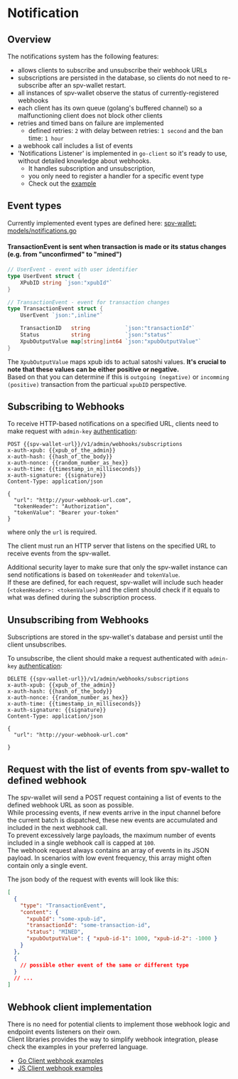 # Notification

## Overview

The notifications system has the following features:

* allows clients to subscribe and unsubscribe their webhook URLs
* subscriptions are persisted in the database, so clients do not need to re-subscribe after an spv-wallet restart.
* all instances of spv-wallet observe the status of currently-registered webhooks
* each client has its own queue (golang's buffered channel) so a malfunctioning client does not block other clients
* retries and timed bans on failure are implemented
  * defined retries: `2` with delay between retries: `1 second` and the ban time: `1 hour`
* a webhook call includes a list of events
* 'Notifications Listener' is implemented in `go-client` so it's ready to use, without detailed knowledge about webhooks.
  * It handles subscription and unsubscription,
  * you only need to register a handler for a specific event type
  * Check out the [example](https://github.com/bitcoin-sv/spv-wallet-go-client/blob/main/examples/webhooks/webhooks.go)

## Event types

Currently implemented event types are defined here: [spv-wallet: models/notifications.go](https://github.com/bitcoin-sv/spv-wallet/blob/main/models/notifications.go)

#### TransactionEvent is sent when transaction is made or its status changes (e.g. from "unconfirmed" to "mined")

```go
// UserEvent - event with user identifier
type UserEvent struct {
	XPubID string `json:"xpubId"`
}

// TransactionEvent - event for transaction changes
type TransactionEvent struct {
	UserEvent `json:",inline"`

	TransactionID   string           `json:"transactionId"`
	Status          string           `json:"status"`
	XpubOutputValue map[string]int64 `json:"xpubOutputValue"`
}
```

The `XpubOutputValue` maps xpub ids to actual satoshi values.**It's crucial to note that these values can be either positive or negative.**\
Based on that you can determine if this is `outgoing (negative)` or `incomming (positive)` transaction from the particual `xpubID` perspective.

## Subscribing to Webhooks

To receive HTTP-based notifications on a specified URL, clients need to make request with `admin-key` [authentication](authentication.md#authenticate-as-admin):

```http
POST {{spv-wallet-url}}/v1/admin/webhooks/subscriptions
x-auth-xpub: {{xpub_of_the_admin}}
x-auth-hash: {{hash_of_the_body}}
x-auth-nonce: {{random_number_as_hex}}
x-auth-time: {{timestamp_in_milliseconds}}
x-auth-signature: {{signature}}
Content-Type: application/json

{
  "url": "http://your-webhook-url.com",
  "tokenHeader": "Authorization",
  "tokenValue": "Bearer your-token"
}
```

where only the `url` is required.

The client must run an HTTP server that listens on the specified URL to receive events from the spv-wallet.

Additional security layer to make sure that only the spv-wallet instance can send notifications is based on `tokenHeader` and `tokenValue`.\
If these are defined, for each request, spv-wallet will include such header (`<tokenHeader>: <tokenValue>`) and the client should check if it equals to what was defined during the subscription process.

## Unsubscribing from Webhooks

Subscriptions are stored in the spv-wallet's database and persist until the client unsubscribes.

To unsubscribe, the client should make a request authenticated with `admin-key` [authentication](authentication.md#authenticate-as-admin):

```http
DELETE {{spv-wallet-url}}/v1/admin/webhooks/subscriptions
x-auth-xpub: {{xpub_of_the_admin}}
x-auth-hash: {{hash_of_the_body}}
x-auth-nonce: {{random_number_as_hex}}
x-auth-time: {{timestamp_in_milliseconds}}
x-auth-signature: {{signature}}
Content-Type: application/json

{
  "url": "http://your-webhook-url.com"

}
```

## Request with the list of events from spv-wallet to defined webhook

The spv-wallet will send a POST request containing a list of events to the defined webhook URL as soon as possible.\
While processing events, if new events arrive in the input channel before the current batch is dispatched, these new events are accumulated and included in the next webhook call.\
To prevent excessively large payloads, the maximum number of events included in a single webhook call is capped at `100`.\
The webhook request always contains an array of events in its JSON payload. In scenarios with low event frequency, this array might often contain only a single event.

The json body of the request with events will look like this:

```json
[
  {
    "type": "TransactionEvent",
    "content": {
      "xpubId": "some-xpub-id",
      "transactionId": "some-transaction-id",
      "status": "MINED",
      "xpubOutputValue": { "xpub-id-1": 1000, "xpub-id-2": -1000 }
    }
  },
  {
    // possible other event of the same or different type
  }
  // ...
]
```

## Webhook client implementation

There is no need for potential clients to implement those webhook logic and endpoint events listeners on their own.\
Client libraries provides the way to simplify webhook integration, please check the examples in your preferred language.

* [Go Client webhook examples](https://github.com/bitcoin-sv/spv-wallet-go-client/blob/main/examples/webhooks/webhooks.go)
* [JS Client webhook examples](https://github.com/bitcoin-sv/spv-wallet-js-client/blob/main/examples/webhook.ts)
